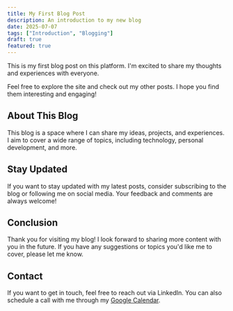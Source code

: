 ```yaml
---
title: My First Blog Post
description: An introduction to my new blog
date: 2025-07-07
tags: ["Introduction", "Blogging"]
draft: true
featured: true
---
```

This is my first blog post on this platform. I'm excited to share my thoughts and experiences with everyone.

Feel free to explore the site and check out my other posts. I hope you find them interesting and engaging!

## About This Blog

This blog is a space where I can share my ideas, projects, and experiences. I aim to cover a wide range of topics, including technology, personal development, and more.


## Stay Updated

If you want to stay updated with my latest posts, consider subscribing to the blog or following me on social media. Your feedback and comments are always welcome!


## Conclusion

Thank you for visiting my blog! I look forward to sharing more content with you in the future. If you have any suggestions or topics you'd like me to cover, please let me know.


## Contact
If you want to get in touch, feel free to reach out via LinkedIn. You can also schedule a call with me through my [Google Calendar](../services#schedule-a-call).